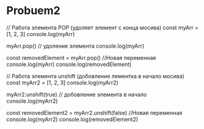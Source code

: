 # Probuem2
// Работа элемента POP (удоляет элемент с конца мосива)
const myArr = [1, 2, 3]
console.log(myArr)

myArr.pop() // удоление элемента
console.log(myArr)

const removedElement = myArr.pop() //Новая переменная
console.log(myArr)
console.log(removedElement)

// Работа элемента unshift (добовление лементка в начало мосива)
const myArr2 = [1, 2, 3]
console.log(myArr2)

myArr2.unshift(true) // добовление элемента в начало
console.log(myArr2)

const removedElement2 = myArr2.unshift(false) //Новая переменная
console.log(myArr2)
console.log(removedElement2)
